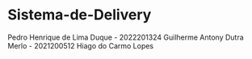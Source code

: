 # Sistema-de-Delivery

Pedro Henrique de Lima Duque - 2022201324
Guilherme Antony Dutra Merlo - 2021200512
Hiago do Carmo Lopes